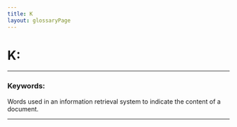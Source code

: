 ```yaml
---
title: K
layout: glossaryPage
---
```


# **K:** 
___

### **Keywords:**
Words used in an information retrieval system to indicate the content of a document. 

___
